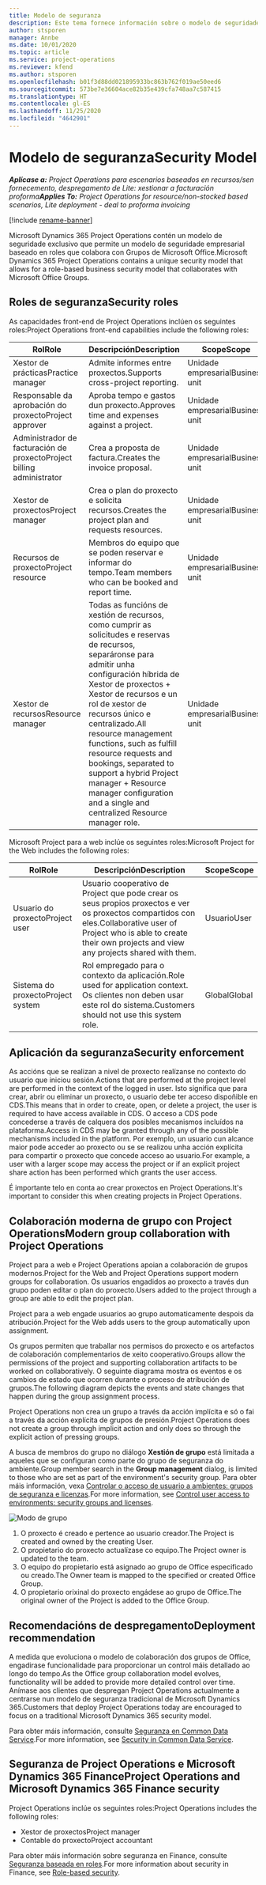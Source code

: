 ```yaml
---
title: Modelo de seguranza
description: Este tema fornece información sobre o modelo de seguridade en Dynamics 365 Project Operations.
author: stsporen
manager: Annbe
ms.date: 10/01/2020
ms.topic: article
ms.service: project-operations
ms.reviewer: kfend
ms.author: stsporen
ms.openlocfilehash: b01f3d88dd021895933bc863b762f019ae50eed6
ms.sourcegitcommit: 573be7e36604ace82b35e439cfa748aa7c587415
ms.translationtype: HT
ms.contentlocale: gl-ES
ms.lasthandoff: 11/25/2020
ms.locfileid: "4642901"
---
```

# <a name="security-model"></a><span data-ttu-id="ae950-103">Modelo de seguranza</span><span class="sxs-lookup"><span data-stu-id="ae950-103">Security Model</span></span>

<span data-ttu-id="ae950-104">_**Aplícase a:** Project Operations para escenarios baseados en recursos/sen fornecemento, despregamento de Lite: xestionar a facturación proforma_</span><span class="sxs-lookup"><span data-stu-id="ae950-104">_**Applies To:** Project Operations for resource/non-stocked based scenarios, Lite deployment - deal to proforma invoicing_</span></span>

[!include [rename-banner](~/includes/cc-data-platform-banner.md)]

<span data-ttu-id="ae950-105">Microsoft Dynamics 365 Project Operations contén un modelo de seguridade exclusivo que permite un modelo de seguridade empresarial baseado en roles que colabora con Grupos de Microsoft Office.</span><span class="sxs-lookup"><span data-stu-id="ae950-105">Microsoft Dynamics 365 Project Operations contains a unique security model that allows for a role-based business security model that collaborates with Microsoft Office Groups.</span></span> 


## <a name="security-roles"></a><span data-ttu-id="ae950-106">Roles de seguranza</span><span class="sxs-lookup"><span data-stu-id="ae950-106">Security roles</span></span>
<span data-ttu-id="ae950-107">As capacidades front-end de Project Operations inclúen os seguintes roles:</span><span class="sxs-lookup"><span data-stu-id="ae950-107">Project Operations front-end capabilities include the following roles:</span></span>

| <span data-ttu-id="ae950-108">Rol</span><span class="sxs-lookup"><span data-stu-id="ae950-108">Role</span></span>                          | <span data-ttu-id="ae950-109">Descripción</span><span class="sxs-lookup"><span data-stu-id="ae950-109">Description</span></span>                                                                                                                                                                 | <span data-ttu-id="ae950-110">Scope</span><span class="sxs-lookup"><span data-stu-id="ae950-110">Scope</span></span> |
|-------------------------------|-----------------------------------------------------------------------------------------------------------------------------------------------------------------------------|------|
| <span data-ttu-id="ae950-111">Xestor de prácticas</span><span class="sxs-lookup"><span data-stu-id="ae950-111">Practice manager</span></span>              | <span data-ttu-id="ae950-112">Admite informes entre proxectos.</span><span class="sxs-lookup"><span data-stu-id="ae950-112">Supports cross-project reporting.</span></span>                                                                                                            | <span data-ttu-id="ae950-113">Unidade empresarial</span><span class="sxs-lookup"><span data-stu-id="ae950-113">Business unit</span></span>              |
| <span data-ttu-id="ae950-114">Responsable da aprobación do proxecto</span><span class="sxs-lookup"><span data-stu-id="ae950-114">Project approver</span></span>              | <span data-ttu-id="ae950-115">Aproba tempo e gastos dun proxecto.</span><span class="sxs-lookup"><span data-stu-id="ae950-115">Approves time and expenses against a project.</span></span>                                                                                                                              | <span data-ttu-id="ae950-116">Unidade empresarial</span><span class="sxs-lookup"><span data-stu-id="ae950-116">Business unit</span></span> |
| <span data-ttu-id="ae950-117">Administrador de facturación de proxecto</span><span class="sxs-lookup"><span data-stu-id="ae950-117">Project billing administrator</span></span> | <span data-ttu-id="ae950-118">Crea a proposta de factura.</span><span class="sxs-lookup"><span data-stu-id="ae950-118">Creates the invoice proposal.</span></span>                                                                                                                                                 | <span data-ttu-id="ae950-119">Unidade empresarial</span><span class="sxs-lookup"><span data-stu-id="ae950-119">Business unit</span></span> |
| <span data-ttu-id="ae950-120">Xestor de proxectos</span><span class="sxs-lookup"><span data-stu-id="ae950-120">Project manager</span></span>               | <span data-ttu-id="ae950-121">Crea o plan do proxecto e solicita recursos.</span><span class="sxs-lookup"><span data-stu-id="ae950-121">Creates the project plan and requests resources.</span></span>                                                                                                                              | <span data-ttu-id="ae950-122">Unidade empresarial</span><span class="sxs-lookup"><span data-stu-id="ae950-122">Business unit</span></span> |
| <span data-ttu-id="ae950-123">Recursos de proxecto</span><span class="sxs-lookup"><span data-stu-id="ae950-123">Project resource</span></span>              | <span data-ttu-id="ae950-124">Membros do equipo que se poden reservar e informar do tempo.</span><span class="sxs-lookup"><span data-stu-id="ae950-124">Team members who can be booked and report time.</span></span>                                                                                                          | <span data-ttu-id="ae950-125">Unidade empresarial</span><span class="sxs-lookup"><span data-stu-id="ae950-125">Business unit</span></span>|
| <span data-ttu-id="ae950-126">Xestor de recursos</span><span class="sxs-lookup"><span data-stu-id="ae950-126">Resource manager</span></span>              | <span data-ttu-id="ae950-127">Todas as funcións de xestión de recursos, como cumprir as solicitudes e reservas de recursos, separáronse para admitir unha configuración híbrida de Xestor de proxectos + Xestor de recursos e un rol de xestor de recursos único e centralizado.</span><span class="sxs-lookup"><span data-stu-id="ae950-127">All resource management functions, such as fulfill resource requests and bookings, separated to support a hybrid Project manager + Resource manager configuration and a single and centralized Resource manager role.</span></span> | <span data-ttu-id="ae950-128">Unidade empresarial</span><span class="sxs-lookup"><span data-stu-id="ae950-128">Business unit</span></span> |


<span data-ttu-id="ae950-129">Microsoft Project para a web inclúe os seguintes roles:</span><span class="sxs-lookup"><span data-stu-id="ae950-129">Microsoft Project for the Web includes the following roles:</span></span>

| <span data-ttu-id="ae950-130">Rol</span><span class="sxs-lookup"><span data-stu-id="ae950-130">Role</span></span>           | <span data-ttu-id="ae950-131">Descripción</span><span class="sxs-lookup"><span data-stu-id="ae950-131">Description</span></span>                                                                                                        | <span data-ttu-id="ae950-132">Scope</span><span class="sxs-lookup"><span data-stu-id="ae950-132">Scope</span></span>  |
|----------------|--------------------------------------------------------------------------------------------------------------------|--------|
| <span data-ttu-id="ae950-133">Usuario do proxecto</span><span class="sxs-lookup"><span data-stu-id="ae950-133">Project user</span></span>   | <span data-ttu-id="ae950-134">Usuario cooperativo de Project que pode crear os seus propios proxectos e ver os proxectos compartidos con eles.</span><span class="sxs-lookup"><span data-stu-id="ae950-134">Collaborative user of Project   who is able to create their own projects and view any projects shared with   them.</span></span> | <span data-ttu-id="ae950-135">Usuario</span><span class="sxs-lookup"><span data-stu-id="ae950-135">User</span></span>   |
| <span data-ttu-id="ae950-136">Sistema do proxecto</span><span class="sxs-lookup"><span data-stu-id="ae950-136">Project system</span></span> | <span data-ttu-id="ae950-137">Rol empregado para o contexto da aplicación.</span><span class="sxs-lookup"><span data-stu-id="ae950-137">Role used for application   context.</span></span> <span data-ttu-id="ae950-138">Os clientes non deben usar este rol do sistema.</span><span class="sxs-lookup"><span data-stu-id="ae950-138">Customers should not use this system role.</span></span>                                    | <span data-ttu-id="ae950-139">Global</span><span class="sxs-lookup"><span data-stu-id="ae950-139">Global</span></span> |

## <a name="security-enforcement"></a><span data-ttu-id="ae950-140">Aplicación da seguranza</span><span class="sxs-lookup"><span data-stu-id="ae950-140">Security enforcement</span></span>
<span data-ttu-id="ae950-141">As accións que se realizan a nivel de proxecto realízanse no contexto do usuario que iniciou sesión.</span><span class="sxs-lookup"><span data-stu-id="ae950-141">Actions that are performed at the project level are performed in the context of the logged in user.</span></span> <span data-ttu-id="ae950-142">Isto significa que para crear, abrir ou eliminar un proxecto, o usuario debe ter acceso dispoñible en CDS.</span><span class="sxs-lookup"><span data-stu-id="ae950-142">This means that in order to create, open, or delete a project, the user is required to have access available in CDS.</span></span> <span data-ttu-id="ae950-143">O acceso a CDS pode concederse a través de calquera dos posibles mecanismos incluídos na plataforma.</span><span class="sxs-lookup"><span data-stu-id="ae950-143">Access in CDS may be granted through any of the possible mechanisms included in the platform.</span></span> <span data-ttu-id="ae950-144">Por exemplo, un usuario cun alcance maior pode acceder ao proxecto ou se se realizou unha acción explícita para compartir o proxecto que concede acceso ao usuario.</span><span class="sxs-lookup"><span data-stu-id="ae950-144">For example, a user with a larger scope may access the project or if an explicit project share action has been performed which grants the user access.</span></span>

<span data-ttu-id="ae950-145">É importante telo en conta ao crear proxectos en Project Operations.</span><span class="sxs-lookup"><span data-stu-id="ae950-145">It's important to consider this when creating projects in Project Operations.</span></span>

## <a name="modern-group-collaboration-with-project-operations"></a><span data-ttu-id="ae950-146">Colaboración moderna de grupo con Project Operations</span><span class="sxs-lookup"><span data-stu-id="ae950-146">Modern group collaboration with Project Operations</span></span>
<span data-ttu-id="ae950-147">Project para a web e Project Operations apoian a colaboración de grupos modernos.</span><span class="sxs-lookup"><span data-stu-id="ae950-147">Project for the Web and Project Operations support modern groups for collaboration.</span></span> <span data-ttu-id="ae950-148">Os usuarios engadidos ao proxecto a través dun grupo poden editar o plan do proxecto.</span><span class="sxs-lookup"><span data-stu-id="ae950-148">Users added to the project through a group are able to edit the project plan.</span></span>

<span data-ttu-id="ae950-149">Project para a web engade usuarios ao grupo automaticamente despois da atribución.</span><span class="sxs-lookup"><span data-stu-id="ae950-149">Project for the Web adds users to the group automatically upon assignment.</span></span>

<span data-ttu-id="ae950-150">Os grupos permiten que traballar nos permisos do proxecto e os artefactos de colaboración complementarios de xeito cooperativo.</span><span class="sxs-lookup"><span data-stu-id="ae950-150">Groups allow the permissions of the project and supporting collaboration artifacts to be worked on collaboratively.</span></span> <span data-ttu-id="ae950-151">O seguinte diagrama mostra os eventos e os cambios de estado que ocorren durante o proceso de atribución de grupos.</span><span class="sxs-lookup"><span data-stu-id="ae950-151">The following diagram depicts the events and state changes that happen during the group assignment process.</span></span>

<span data-ttu-id="ae950-152">Project Operations non crea un grupo a través da acción implícita e só o fai a través da acción explícita de grupos de presión.</span><span class="sxs-lookup"><span data-stu-id="ae950-152">Project Operations does not create a group through implicit action and only does so through the explicit action of pressing groups.</span></span>

<span data-ttu-id="ae950-153">A busca de membros do grupo no diálogo **Xestión de grupo** está limitada a aqueles que se configuran como parte do grupo de seguranza do ambiente.</span><span class="sxs-lookup"><span data-stu-id="ae950-153">Group member search in the **Group management** dialog, is limited to those who are set as part of the environment's security group.</span></span> <span data-ttu-id="ae950-154">Para obter máis información, vexa [Controlar o acceso de usuario a ambientes: grupos de seguranza e licenzas](https://docs.microsoft.com/power-platform/admin/control-user-access).</span><span class="sxs-lookup"><span data-stu-id="ae950-154">For more information, see [Control user access to environments: security groups and licenses](https://docs.microsoft.com/power-platform/admin/control-user-access).</span></span>

![Modo de grupo](./media/groupsmode.png)

1. <span data-ttu-id="ae950-156">O proxecto é creado e pertence ao usuario creador.</span><span class="sxs-lookup"><span data-stu-id="ae950-156">The Project is created and owned by the creating User.</span></span>
2. <span data-ttu-id="ae950-157">O propietario do proxecto actualízase co equipo.</span><span class="sxs-lookup"><span data-stu-id="ae950-157">The Project owner is updated to the team.</span></span>
3. <span data-ttu-id="ae950-158">O equipo do propietario está asignado ao grupo de Office especificado ou creado.</span><span class="sxs-lookup"><span data-stu-id="ae950-158">The Owner team is mapped to the specified or created Office Group.</span></span>
4. <span data-ttu-id="ae950-159">O propietario orixinal do proxecto engádese ao grupo de Office.</span><span class="sxs-lookup"><span data-stu-id="ae950-159">The original owner of the Project is added to the Office Group.</span></span>

## <a name="deployment-recommendation"></a><span data-ttu-id="ae950-160">Recomendacións de despregamento</span><span class="sxs-lookup"><span data-stu-id="ae950-160">Deployment recommendation</span></span>
<span data-ttu-id="ae950-161">A medida que evoluciona o modelo de colaboración dos grupos de Office, engadirase funcionalidade para proporcionar un control máis detallado ao longo do tempo.</span><span class="sxs-lookup"><span data-stu-id="ae950-161">As the Office group collaboration model evolves, functionality will be added to provide more detailed control over time.</span></span> <span data-ttu-id="ae950-162">Anímase aos clientes que despregan Project Operations actualmente a centrarse nun modelo de seguranza tradicional de Microsoft Dynamics 365.</span><span class="sxs-lookup"><span data-stu-id="ae950-162">Customers that deploy Project Operations today are encouraged to focus on a traditional Microsoft Dynamics 365 security model.</span></span>

<span data-ttu-id="ae950-163">Para obter máis información, consulte [Seguranza en Common Data Service](https://docs.microsoft.com/power-platform/admin/wp-security).</span><span class="sxs-lookup"><span data-stu-id="ae950-163">For more information, see [Security in Common Data Service](https://docs.microsoft.com/power-platform/admin/wp-security).</span></span>

## <a name="project-operations-and-microsoft-dynamics-365-finance-security"></a><span data-ttu-id="ae950-164">Seguranza de Project Operations e Microsoft Dynamics 365 Finance</span><span class="sxs-lookup"><span data-stu-id="ae950-164">Project Operations and Microsoft Dynamics 365 Finance security</span></span>
<span data-ttu-id="ae950-165">Project Operations inclúe os seguintes roles:</span><span class="sxs-lookup"><span data-stu-id="ae950-165">Project Operations includes the following roles:</span></span>

- <span data-ttu-id="ae950-166">Xestor de proxectos</span><span class="sxs-lookup"><span data-stu-id="ae950-166">Project manager</span></span>
- <span data-ttu-id="ae950-167">Contable do proxecto</span><span class="sxs-lookup"><span data-stu-id="ae950-167">Project accountant</span></span>

<span data-ttu-id="ae950-168">Para obter máis información sobre seguranza en Finance, consulte [Seguranza baseada en roles](https://docs.microsoft.com/dynamics365/fin-ops-core/dev-itpro/sysadmin/role-based-security).</span><span class="sxs-lookup"><span data-stu-id="ae950-168">For more information about security in Finance, see [Role-based security](https://docs.microsoft.com/dynamics365/fin-ops-core/dev-itpro/sysadmin/role-based-security).</span></span>


